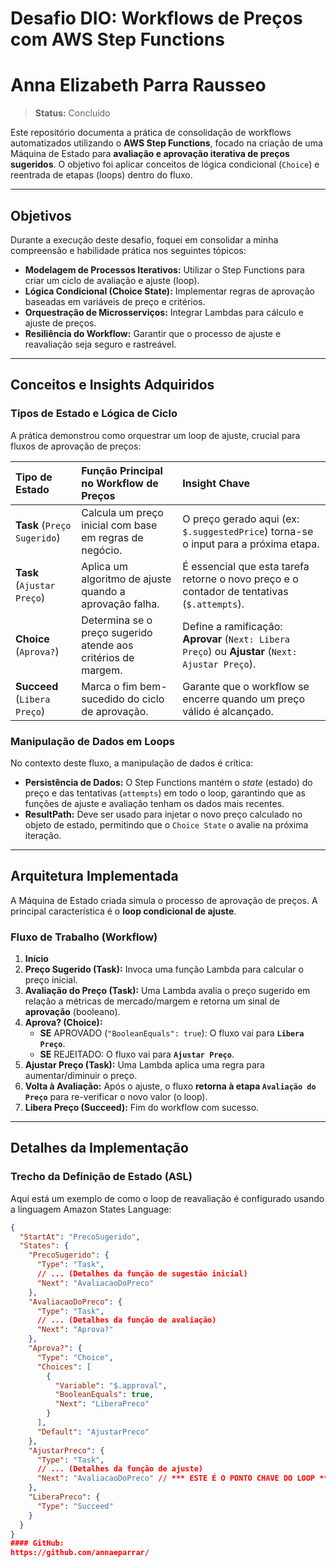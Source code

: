 # Desafio DIO: Workflows de Preços com AWS Step Functions
# Anna Elizabeth Parra Rausseo

> **Status:** Concluído

Este repositório documenta a prática de consolidação de workflows automatizados utilizando o **AWS Step Functions**, focado na criação de uma Máquina de Estado para **avaliação e aprovação iterativa de preços sugeridos**. O objetivo foi aplicar conceitos de lógica condicional (`Choice`) e reentrada de etapas (loops) dentro do fluxo.

---

## Objetivos

Durante a execução deste desafio, foquei em consolidar a minha compreensão e habilidade prática nos seguintes tópicos:

* **Modelagem de Processos Iterativos:** Utilizar o Step Functions para criar um ciclo de avaliação e ajuste (loop).
* **Lógica Condicional (Choice State):** Implementar regras de aprovação baseadas em variáveis de preço e critérios.
* **Orquestração de Microsserviços:** Integrar Lambdas para cálculo e ajuste de preços.
* **Resiliência do Workflow:** Garantir que o processo de ajuste e reavaliação seja seguro e rastreável.

---

## Conceitos e Insights Adquiridos

### Tipos de Estado e Lógica de Ciclo

A prática demonstrou como orquestrar um loop de ajuste, crucial para fluxos de aprovação de preços:

| Tipo de Estado | Função Principal no Workflow de Preços | Insight Chave |
| :--- | :--- | :--- |
| **Task** (`Preço Sugerido`) | Calcula um preço inicial com base em regras de negócio. | O preço gerado aqui (ex: `$.suggestedPrice`) torna-se o input para a próxima etapa. |
| **Task** (`Ajustar Preço`) | Aplica um algoritmo de ajuste quando a aprovação falha. | É essencial que esta tarefa retorne o novo preço e o contador de tentativas (`$.attempts`). |
| **Choice** (`Aprova?`) | Determina se o preço sugerido atende aos critérios de margem. | Define a ramificação: **Aprovar** (`Next: Libera Preço`) ou **Ajustar** (`Next: Ajustar Preço`). |
| **Succeed** (`Libera Preço`) | Marca o fim bem-sucedido do ciclo de aprovação. | Garante que o workflow se encerre quando um preço válido é alcançado. |

### Manipulação de Dados em Loops

No contexto deste fluxo, a manipulação de dados é crítica:

* **Persistência de Dados:** O Step Functions mantém o *state* (estado) do preço e das tentativas (`attempts`) em todo o loop, garantindo que as funções de ajuste e avaliação tenham os dados mais recentes.
* **ResultPath:** Deve ser usado para injetar o novo preço calculado no objeto de estado, permitindo que o `Choice State` o avalie na próxima iteração.

---

## Arquitetura Implementada

A Máquina de Estado criada simula o processo de aprovação de preços. A principal característica é o **loop condicional de ajuste**.

### Fluxo de Trabalho (Workflow)

1.  **Início**
2.  **Preço Sugerido (Task):** Invoca uma função Lambda para calcular o preço inicial.
3.  **Avaliação do Preço (Task):** Uma Lambda avalia o preço sugerido em relação a métricas de mercado/margem e retorna um sinal de **aprovação** (booleano).
4.  **Aprova? (Choice):**
    * **SE** APROVADO (`"BooleanEquals": true`): O fluxo vai para **`Libera Preço`**.
    * **SE** REJEITADO: O fluxo vai para **`Ajustar Preço`**.
5.  **Ajustar Preço (Task):** Uma Lambda aplica uma regra para aumentar/diminuir o preço.
6.  **Volta à Avaliação:** Após o ajuste, o fluxo **retorna à etapa `Avaliação do Preço`** para re-verificar o novo valor (o loop).
7.  **Libera Preço (Succeed):** Fim do workflow com sucesso.


---

## Detalhes da Implementação

### Trecho da Definição de Estado (ASL)

Aqui está um exemplo de como o loop de reavaliação é configurado usando a linguagem Amazon States Language:

```json
{
  "StartAt": "PrecoSugerido",
  "States": {
    "PrecoSugerido": {
      "Type": "Task",
      // ... (Detalhes da função de sugestão inicial)
      "Next": "AvaliacaoDoPreco"
    },
    "AvaliacaoDoPreco": {
      "Type": "Task",
      // ... (Detalhes da função de avaliação)
      "Next": "Aprova?"
    },
    "Aprova?": {
      "Type": "Choice",
      "Choices": [
        {
          "Variable": "$.approval", 
          "BooleanEquals": true,
          "Next": "LiberaPreco"
        }
      ],
      "Default": "AjustarPreco"
    },
    "AjustarPreco": {
      "Type": "Task",
      // ... (Detalhes da função de ajuste)
      "Next": "AvaliacaoDoPreco" // *** ESTE É O PONTO CHAVE DO LOOP ***
    },
    "LiberaPreco": {
      "Type": "Succeed"
    }
  }
}
#### GitHub: 
https://github.com/annaeparrar/
